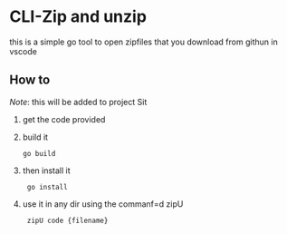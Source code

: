 # CLI-Zip and unzip
this is a simple go tool to open zipfiles that you download from githun in vscode

## How to 
*Note*: this will be added to project Sit

1) get the code provided
2) build it

       go build

3) then install it

        go install

4) use it in any dir using the commanf=d zipU

        zipU code {filename}
